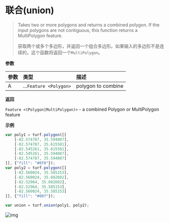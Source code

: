 # 联合(union)

> Takes two or more polygons and returns a combined polygon. If the input polygons are not contiguous, this function returns a MultiPolygon feature.
> 
> 获取两个或多个多边形，并返回一个组合多边形。如果输入的多边形不是连续的，这个函数将返回一个`MultiPolygon`。

**参数**

| 参数 | 类型                   | 描述               |
| :--- | :--------------------- | :----------------- |
| A    | ...`Feature <Polygon>` | polygon to combine |

**返回**

`Feature <(Polygon|MultiPolygon)>` - a combined Polygon or MultiPolygon feature

**示例**

```js
var poly1 = turf.polygon([[
    [-82.574787, 35.594087],
    [-82.574787, 35.615581],
    [-82.545261, 35.615581],
    [-82.545261, 35.594087],
    [-82.574787, 35.594087]
]], {"fill": "#0f0"});
var poly2 = turf.polygon([[
    [-82.560024, 35.585153],
    [-82.560024, 35.602602],
    [-82.52964, 35.602602],
    [-82.52964, 35.585153],
    [-82.560024, 35.585153]
]], {"fill": "#00f"});

var union = turf.union(poly1, poly2);
```

![img](https://pzy-images.oss-cn-hangzhou.aliyuncs.com/img/union.f2707727.webp)